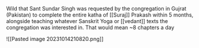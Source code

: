 Wild that Sant Sundar Singh was requested by the congregation in Gujrat (Pakistan) to complete the entire katha of [[Suraj]] Prakash within 5 months, alongside teaching whatever Sanskrit Yoga or [[vedant]] texts the congregation was interested in. That would mean ~8 chapters a day

![[Pasted image 20231014210820.png]]